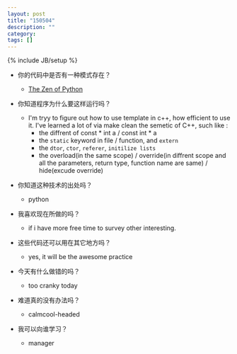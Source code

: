 ```yaml
---
layout: post
title: "150504"
description: ""
category: 
tags: []
---
```

{% include JB/setup %}

* 你的代码中是否有一种模式存在？
  * [The Zen of Python](https://www.python.org/dev/peps/pep-0020/)

* 你知道程序为什么要这样运行吗？
  * I'm tryy to figure out how to use template in c++, how efficient to use it. I've learned a lot of via make clean the semetic of C++, such like :
    * the diffrent of const * int a / const int * a
    * the `static` keyword in file / function, and `extern`
    * the `dtor`, `ctor`, `referer`, `initilize lists`
    * the overload(in the same scope) / override(in diffrent scope and all the parameters, return type, function name are same) / hide(excude override)

* 你知道这种技术的出处吗？
  * python

* 我喜欢现在所做的吗？
  * if i have more free time to survey other interesting.

* 这些代码还可以用在其它地方吗？
  * yes, it will be the awesome practice

* 今天有什么做错的吗？
  * too cranky today

* 难道真的没有办法吗？
  * calmcool-headed 

* 我可以向谁学习？
  * manager

